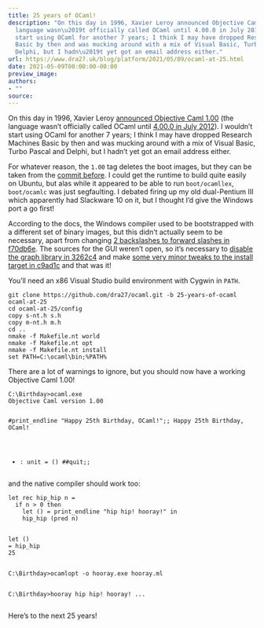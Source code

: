 ```yaml
---
title: 25 years of OCaml!
description: "On this day in 1996, Xavier Leroy announced Objective Caml 1.00 (the
  language wasn\u2019t officially called OCaml until 4.00.0 in July 2012). I wouldn\u2019t
  start using OCaml for another 7 years; I think I may have dropped Research Machines
  Basic by then and was mucking around with a mix of Visual Basic, Turbo Pascal and
  Delphi, but I hadn\u2019t yet got an email address either."
url: https://www.dra27.uk/blog/platform/2021/05/09/ocaml-at-25.html
date: 2021-05-09T00:00:00-00:00
preview_image:
authors:
- ""
source:
---
```


<p>On this day in 1996, Xavier Leroy <a href="https://sympa.inria.fr/sympa/arc/caml-list/1996-05/msg00003.html">announced Objective Caml 1.00</a> (the language wasn’t officially called OCaml until <a href="https://sympa.inria.fr/sympa/arc/caml-list/2012-07/msg00179.html">4.00.0 in July 2012</a>). I wouldn’t start using OCaml for another 7 years; I think I may have dropped Research Machines Basic by then and was mucking around with a mix of Visual Basic, Turbo Pascal and Delphi, but I hadn’t yet got an email address either.</p>

<p>For whatever reason, the <code class="language-plaintext highlighter-rouge">1.00</code> tag deletes the boot images, but they can be taken from the <a href="https://github.com/dra27/ocaml/tree/2de35753f7b43b11098f7d25a09b8cb904c1a2ca/boot">commit before</a>. I could get the runtime to build quite easily on Ubuntu, but alas while it appeared to be able to run <code class="language-plaintext highlighter-rouge">boot/ocamllex</code>, <code class="language-plaintext highlighter-rouge">boot/ocamlc</code> was just segfaulting. I debated firing up my old dual-Pentium III which apparently had Slackware 10 on it, but I thought I’d give the Windows port a go first!</p>

<p>According to the docs, the Windows compiler used to be bootstrapped with a different set of binary images, but this didn’t actually seem to be necessary, apart from changing <a href="https://github.com/dra27/ocaml/commit/f70db6ec87f2008caeb00d59defa9b4f914a4683">2 backslashes to forward slashes in f70db6e</a>. The sources for the GUI weren’t open, so it’s necessary to <a href="https://github.com/dra27/ocaml/commit/3262c4c90cc395c7dec94deb8a732ced70ccf0e9">disable the graph library in 3262c4</a> and make <a href="https://github.com/dra27/ocaml/commit/c9ad1c2a509bdb7032a6778c2113cdb441df185f">some very minor tweaks to the install target in c9ad1c</a> and that was it!</p>

<p>You’ll need an x86 Visual Studio build environment with Cygwin in <code class="language-plaintext highlighter-rouge">PATH</code>.</p>

<div class="language-plaintext highlighter-rouge"><div class="highlight"><pre class="highlight"><code>git clone https://github.com/dra27/ocaml.git -b 25-years-of-ocaml ocaml-at-25
cd ocaml-at-25/config
copy s-nt.h s.h
copy m-nt.h m.h
cd ..
nmake -f Makefile.nt world
nmake -f Makefile.nt opt
nmake -f Makefile.nt install
set PATH=C:\ocaml\bin;%PATH%
</code></pre></div></div>

<p>There are a lot of warnings to ignore, but you should now have a working Objective Caml 1.00!</p>

<div class="language-plaintext highlighter-rouge"><div class="highlight"><pre class="highlight"><code>C:\Birthday&gt;ocaml.exe
Objective Caml version 1.00

#print_endline "Happy 25th Birthday, OCaml!";;
Happy 25th Birthday, OCaml!
- : unit = ()
##quit;;
</code></pre></div></div>

<p>and the native compiler should work too:</p>

<div class="language-ocaml highlighter-rouge"><div class="highlight"><pre class="highlight"><code><span class="k">let</span> <span class="k">rec</span> <span class="n">hip_hip</span> <span class="n">n</span> <span class="o">=</span>
  <span class="k">if</span> <span class="n">n</span> <span class="o">&gt;</span> <span class="mi">0</span> <span class="k">then</span>
    <span class="k">let</span> <span class="bp">()</span> <span class="o">=</span> <span class="n">print_endline</span> <span class="s2">"hip hip! hooray!"</span> <span class="k">in</span>
    <span class="n">hip_hip</span> <span class="p">(</span><span class="n">pred</span> <span class="n">n</span><span class="p">)</span>

<span class="k">let</span> <span class="bp">()</span> <span class="o">=</span> <span class="n">hip_hip</span> <span class="mi">25</span>
</code></pre></div></div>

<div class="language-plaintext highlighter-rouge"><div class="highlight"><pre class="highlight"><code>C:\Birthday&gt;ocamlopt -o hooray.exe hooray.ml

C:\Birthday&gt;hooray
hip hip! hooray!
...
</code></pre></div></div>

<p>Here’s to the next 25 years!</p>
